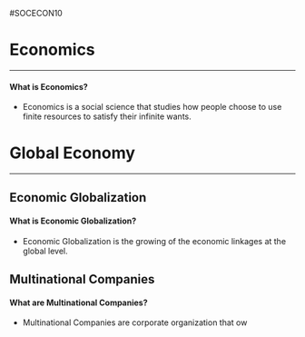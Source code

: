 #SOCECON10 
# Economics
---
#### What is Economics?
- Economics is a social science that studies how people choose to use finite resources to satisfy their infinite wants.

# Global Economy
---
## Economic Globalization
#### What is Economic Globalization?
- Economic Globalization is the growing of the economic linkages at the global level.
## Multinational Companies
#### What are Multinational Companies?
- Multinational Companies are corporate organization that ow






